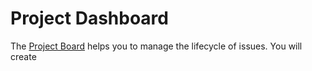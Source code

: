 # Project Dashboard

The [Project Board](https://docs.github.com/en/github/managing-your-work-on-github/about-project-boards) helps you to manage the lifecycle of issues.  You will create